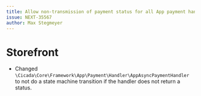 ```yaml
---
title: Allow non-transmission of payment status for all App payment handlers
issue: NEXT-35567
author: Max Stegmeyer
---
```

# Storefront
* Changed `\Cicada\Core\Framework\App\Payment\Handler\AppAsyncPaymentHandler` to not do a state machine transition if the handler does not return a status.
